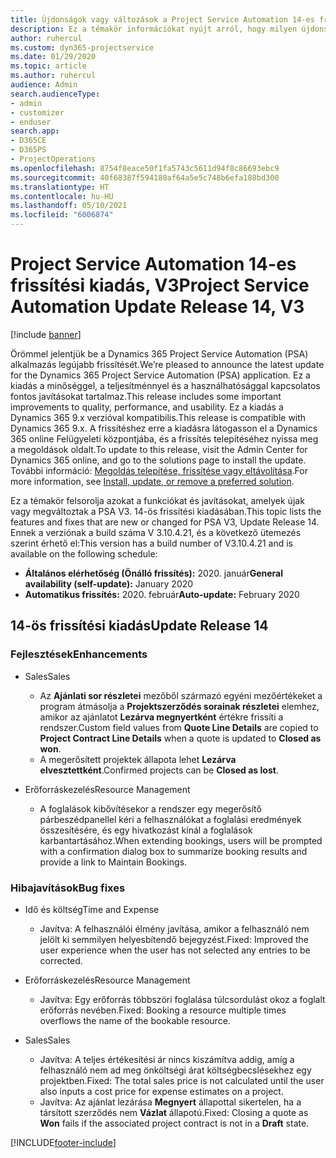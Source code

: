 ```yaml
---
title: Újdonságok vagy változások a Project Service Automation 14-es frissítési kiadásának V3 változatában
description: Ez a témakör információkat nyújt arról, hogy milyen újdonságok és változások vannak a Project Service Automation 14-es frissítési kiadásának V3 verziójában.
author: ruhercul
ms.custom: dyn365-projectservice
ms.date: 01/29/2020
ms.topic: article
ms.author: ruhercul
audience: Admin
search.audienceType:
- admin
- customizer
- enduser
search.app:
- D365CE
- D365PS
- ProjectOperations
ms.openlocfilehash: 8754f8eace50f1fa5743c5611d94f8c86693ebc9
ms.sourcegitcommit: 40f68387f594180af64a5e5c748b6efa188bd300
ms.translationtype: HT
ms.contentlocale: hu-HU
ms.lasthandoff: 05/10/2021
ms.locfileid: "6006874"
---
```

# <a name="project-service-automation-update-release-14-v3"></a><span data-ttu-id="ece27-103">Project Service Automation 14-es frissítési kiadás, V3</span><span class="sxs-lookup"><span data-stu-id="ece27-103">Project Service Automation Update Release 14, V3</span></span>

[!include [banner](../includes/psa-now-project-operations.md)]

<span data-ttu-id="ece27-104">Örömmel jelentjük be a Dynamics 365 Project Service Automation (PSA) alkalmazás legújabb frissítését.</span><span class="sxs-lookup"><span data-stu-id="ece27-104">We’re pleased to announce the latest update for the Dynamics 365 Project Service Automation (PSA) application.</span></span> <span data-ttu-id="ece27-105">Ez a kiadás a minőséggel, a teljesítménnyel és a használhatósággal kapcsolatos fontos javításokat tartalmaz.</span><span class="sxs-lookup"><span data-stu-id="ece27-105">This release includes some important improvements to quality, performance, and usability.</span></span> <span data-ttu-id="ece27-106">Ez a kiadás a Dynamics 365 9.x verzióval kompatibilis.</span><span class="sxs-lookup"><span data-stu-id="ece27-106">This release is compatible with Dynamics 365 9.x.</span></span> <span data-ttu-id="ece27-107">A frissítéshez erre a kiadásra látogasson el a Dynamics 365 online Felügyeleti központjába, és a frissítés telepítéséhez nyissa meg a megoldások oldalt.</span><span class="sxs-lookup"><span data-stu-id="ece27-107">To update to this release, visit the Admin Center for Dynamics 365 online, and go to the solutions page to install the update.</span></span> <span data-ttu-id="ece27-108">További információ: [Megoldás telepítése, frissítése vagy eltávolítása](/power-platform/admin/install-remove-preferred-solution).</span><span class="sxs-lookup"><span data-stu-id="ece27-108">For more information, see [Install, update, or remove a preferred solution](/power-platform/admin/install-remove-preferred-solution).</span></span>

<span data-ttu-id="ece27-109">Ez a témakör felsorolja azokat a funkciókat és javításokat, amelyek újak vagy megváltoztak a PSA V3. 14-ös frissítési kiadásában.</span><span class="sxs-lookup"><span data-stu-id="ece27-109">This topic lists the features and fixes that are new or changed for PSA V3, Update Release 14.</span></span> <span data-ttu-id="ece27-110">Ennek a verziónak a build száma V 3.10.4.21, és a következő ütemezés szerint érhető el:</span><span class="sxs-lookup"><span data-stu-id="ece27-110">This version has a build number of V3.10.4.21 and is available on the following schedule:</span></span>

- <span data-ttu-id="ece27-111">**Általános elérhetőség (Önálló frissítés):** 2020. január</span><span class="sxs-lookup"><span data-stu-id="ece27-111">**General availability (self-update):** January 2020</span></span>
- <span data-ttu-id="ece27-112">**Automatikus frissítés:** 2020. február</span><span class="sxs-lookup"><span data-stu-id="ece27-112">**Auto-update:** February 2020</span></span>

## <a name="update-release-14"></a><span data-ttu-id="ece27-113">14-ös frissítési kiadás</span><span class="sxs-lookup"><span data-stu-id="ece27-113">Update Release 14</span></span>

### <a name="enhancements"></a><span data-ttu-id="ece27-114">Fejlesztések</span><span class="sxs-lookup"><span data-stu-id="ece27-114">Enhancements</span></span>

- <span data-ttu-id="ece27-115">Sales</span><span class="sxs-lookup"><span data-stu-id="ece27-115">Sales</span></span>

     - <span data-ttu-id="ece27-116">Az **Ajánlati sor részletei** mezőből származó egyéni mezőértékeket a program átmásolja a **Projektszerződés sorainak részletei** elemhez, amikor az ajánlatot **Lezárva megnyertként** értékre frissíti a rendszer.</span><span class="sxs-lookup"><span data-stu-id="ece27-116">Custom field values from **Quote Line Details** are copied to **Project Contract Line Details** when a quote is updated to **Closed as won**.</span></span>
     - <span data-ttu-id="ece27-117">A megerősített projektek állapota lehet **Lezárva elvesztettként**.</span><span class="sxs-lookup"><span data-stu-id="ece27-117">Confirmed projects can be **Closed as lost**.</span></span>

- <span data-ttu-id="ece27-118">Erőforráskezelés</span><span class="sxs-lookup"><span data-stu-id="ece27-118">Resource Management</span></span>

     - <span data-ttu-id="ece27-119">A foglalások kibővítésekor a rendszer egy megerősítő párbeszédpanellel kéri a felhasználókat a foglalási eredmények összesítésére, és egy hivatkozást kínál a foglalások karbantartásához.</span><span class="sxs-lookup"><span data-stu-id="ece27-119">When extending bookings, users will be prompted with a confirmation dialog box to summarize booking results and provide a link to Maintain Bookings.</span></span>


### <a name="bug-fixes"></a><span data-ttu-id="ece27-120">Hibajavítások</span><span class="sxs-lookup"><span data-stu-id="ece27-120">Bug fixes</span></span>

- <span data-ttu-id="ece27-121">Idő és költség</span><span class="sxs-lookup"><span data-stu-id="ece27-121">Time and Expense</span></span>

     - <span data-ttu-id="ece27-122">Javítva: A felhasználói élmény javítása, amikor a felhasználó nem jelölt ki semmilyen helyesbítendő bejegyzést.</span><span class="sxs-lookup"><span data-stu-id="ece27-122">Fixed: Improved the user experience when the user has not selected any entries to be corrected.</span></span>

- <span data-ttu-id="ece27-123">Erőforráskezelés</span><span class="sxs-lookup"><span data-stu-id="ece27-123">Resource Management</span></span>

     - <span data-ttu-id="ece27-124">Javítva: Egy erőforrás többszöri foglalása túlcsordulást okoz a foglalt erőforrás nevében.</span><span class="sxs-lookup"><span data-stu-id="ece27-124">Fixed: Booking a resource multiple times overflows the name of the bookable resource.</span></span>

- <span data-ttu-id="ece27-125">Sales</span><span class="sxs-lookup"><span data-stu-id="ece27-125">Sales</span></span>

     - <span data-ttu-id="ece27-126">Javítva: A teljes értékesítési ár nincs kiszámítva addig, amíg a felhasználó nem ad meg önköltségi árat költségbecslésekhez egy projektben.</span><span class="sxs-lookup"><span data-stu-id="ece27-126">Fixed: The total sales price is not calculated until the user also inputs a cost price for expense estimates on a project.</span></span>
     - <span data-ttu-id="ece27-127">Javítva: Az ajánlat lezárása **Megnyert** állapottal sikertelen, ha a társított szerződés nem **Vázlat** állapotú.</span><span class="sxs-lookup"><span data-stu-id="ece27-127">Fixed: Closing a quote as **Won** fails if the associated project contract is not in a **Draft** state.</span></span>



[!INCLUDE[footer-include](../includes/footer-banner.md)]